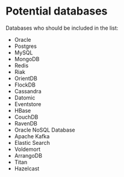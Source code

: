 # Potential databases

Databases who should be included in the list:


- Oracle
- Postgres
- MySQL
- MongoDB
- Redis
- Riak
- OrientDB
- FlockDB
- Cassandra
- Datomic
- Eventstore
- HBase
- CouchDB
- RavenDB
- Oracle NoSQL Database
- Apache Kafka
- Elastic Search
- Voldemort
- ArrangoDB
- Titan
- Hazelcast
